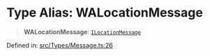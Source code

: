 # Type Alias: WALocationMessage

> **WALocationMessage**: [`ILocationMessage`](../namespaces/proto/namespaces/Message/interfaces/ILocationMessage.md)

Defined in: [src/Types/Message.ts:26](https://github.com/Fokusdotid/bail/blob/cf6cc85134e12081bc635cea02cc0eee74033a81/src/Types/Message.ts#L26)
